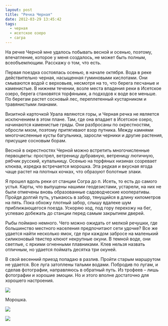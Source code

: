 ```yaml
---
layout: post
title: "Речка Черная"
date: 2012-03-29 13:45:42
tags:
  - черная
  - исетское озеро
  - сагра
---
```

На речке Черной мне удалось побывать весной и осенью, поэтому,
впечатление, которое у меня создалось, не может быть полным,
всеобъемлющим. Расскажу о том, что есть.

Первая поездка состоялась осенью, в начале октября. Вода в реке
действительно черная, насыщенная гуминовыми кислотами. Они смываются
водой с верховьев, несмотря на то, что берега песчаные и каменистые. В
нижнем течении, возле места впадения реки в Исетское озеро, берега
становятся торфяными, а подходов к воде все меньше. По берегам растет
сосновый лес, переплетенный кустарником и травянистыми лианами.

Визитной карточкой Урала являются горы, и Черная речка не является
исключением в этом плане. Там, где она впадает в Исетское озеро,
начинаются каменистые гряды. Они разбросаны по окрестностям, обросли
мхом, поэтому притягивают взор путника. Между камнями многочисленные
кусты багульника, заросли черники и другие растения, присущие сосновым
борам.

Весной в окрестностях Черной можно встретить многочисленные первоцветы:
прострел, ветреницу дубравную, ветреницу лютичную, рябчик русский,
купальницу. Осенью на торфяных низинах созревает клюква, изредка
встречается морошка. Эта редкая и вкусная ягода чаще растет на плотных
кочках, что образуют болотные злаки.

Я прошел вдоль реки от станции Согра до п. Исеть, то есть до самого
устья. Карты, что выпущены нашими геодезистами, устарели, на них не были
отмечены вновь образованные садоводческие кооперативы. Пройдя долгий
путь, утыкаюсь в забор, тянущийся в длину километров на пять. Пока
обхожу плотный забор, слышу вдалеке шум приближающегося поезда. Ускоряю
ход, под гору перехожу на бег, успеваю добежать до станции перед самым
закрытием дверей.

Рыбы поймано немного. Чего можно ожидать от мелкой речушки, где
большинство местного населения предпочитают сети удочке? Все же удается
найти несколько ямок, где при каждом забросе на маленький силиконовый
твистер клюют некрупные окуни. В темной воде, они светлые, с яркими
огненными плавниками. Клев нельзя назвать отличным, но удается поймать
десятка три окуней.

В свой весенний приезд попадаю в разлив. Пройти старым маршрутом не
удается. Все луга затоплены талыми водами. Побродив по лугам, и сделав
фотографии, направляюсь в обратный путь. Из трофеев – лишь фотографии и
хорошие эмоции. Но и этого вполне достаточно для хорошего настроения.

![](http://fishingguru.ru/uploads/images/00/00/01/2012/03/29/7a8c06.jpg)

Морошка.

![](http://fishingguru.ru/uploads/images/00/00/01/2012/03/29/03100c.jpg)

![](http://fishingguru.ru/uploads/images/00/00/01/2012/04/28/1a22d2.jpg)
